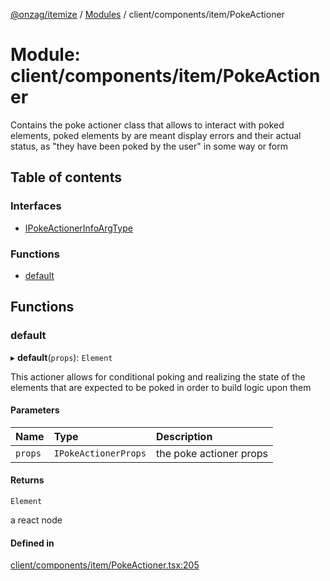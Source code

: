[@onzag/itemize](../README.md) / [Modules](../modules.md) / client/components/item/PokeActioner

# Module: client/components/item/PokeActioner

Contains the poke actioner class that allows to interact with poked elements,
poked elements by are meant display errors and their actual status, as
"they have been poked by the user" in some way or form

## Table of contents

### Interfaces

- [IPokeActionerInfoArgType](../interfaces/client_components_item_PokeActioner.IPokeActionerInfoArgType.md)

### Functions

- [default](client_components_item_PokeActioner.md#default)

## Functions

### default

▸ **default**(`props`): `Element`

This actioner allows for conditional poking and realizing the state
of the elements that are expected to be poked in order to build
logic upon them

#### Parameters

| Name | Type | Description |
| :------ | :------ | :------ |
| `props` | `IPokeActionerProps` | the poke actioner props |

#### Returns

`Element`

a react node

#### Defined in

[client/components/item/PokeActioner.tsx:205](https://github.com/onzag/itemize/blob/f2db74a5/client/components/item/PokeActioner.tsx#L205)

